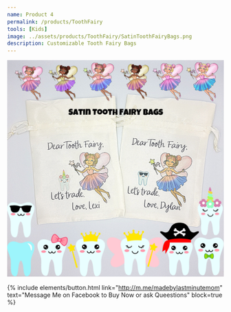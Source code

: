 ```yaml
---
name: Product 4
permalink: /products/ToothFairy
tools: [Kids]
image: ../assets/products/ToothFairy/SatinToothFairyBags.png
description: Customizable Tooth Fairy Bags
---
```


![Product Shot](../assets/products/ToothFairy/SatinToothFairyBags.png "Tooth Fairy Bags")

{% include elements/button.html link="http://m.me/madebylastminutemom" text="Message Me on Facebook to Buy Now or ask Queestions" block=true %}
